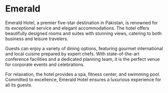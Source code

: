 # Emerald
Emerald Hotel, a premier five-star destination in Pakistan, is renowned for its exceptional service and elegant accommodations. The hotel offers beautifully designed rooms and suites with stunning views, catering to both business and leisure travelers.

Guests can enjoy a variety of dining options, featuring gourmet international and local cuisine prepared by expert chefs. With state-of-the-art conference facilities and a dedicated planning team, it is the perfect venue for corporate events and celebrations.

For relaxation, the hotel provides a spa, fitness center, and swimming pool. Committed to excellence, Emerald Hotel ensures a luxurious experience for all its guests.